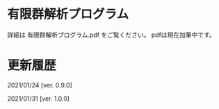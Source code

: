 # 有限群解析プログラム
詳細は 有限群解析プログラム.pdf をご覧ください。
pdfは現在加筆中です。

# 更新履歴
2021/01/24 [ver. 0.9.0]

2021/01/31 [ver. 1.0.0]
